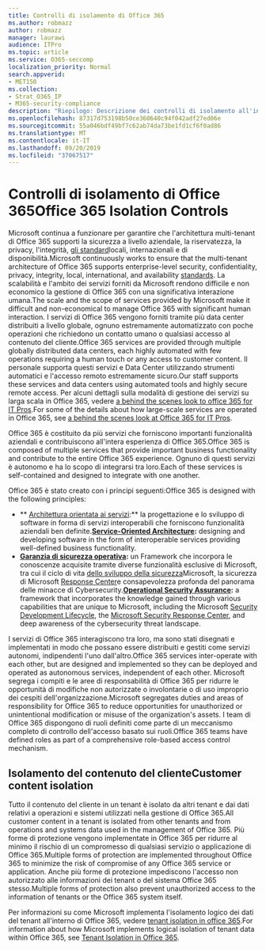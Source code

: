 ```yaml
---
title: Controlli di isolamento di Office 365
ms.author: robmazz
author: robmazz
manager: laurawi
audience: ITPro
ms.topic: article
ms.service: O365-seccomp
localization_priority: Normal
search.appverid:
- MET150
ms.collection:
- Strat_O365_IP
- M365-security-compliance
description: "Riepilogo: Descrizione dei controlli di isolamento all'interno di Office 365."
ms.openlocfilehash: 87317d753198b50ce360640c94f042adf27ed06e
ms.sourcegitcommit: 55a046bdf49bf7c62ab74da73be1fd1cf6f0ad86
ms.translationtype: MT
ms.contentlocale: it-IT
ms.lasthandoff: 09/20/2019
ms.locfileid: "37067517"
---
```

# <a name="office-365-isolation-controls"></a><span data-ttu-id="04fa8-103">Controlli di isolamento di Office 365</span><span class="sxs-lookup"><span data-stu-id="04fa8-103">Office 365 Isolation Controls</span></span> 

<span data-ttu-id="04fa8-104">Microsoft continua a funzionare per garantire che l'architettura multi-tenant di Office 365 supporti la sicurezza a livello aziendale, la riservatezza, la privacy, l'integrità, [gli standard](https://www.microsoft.com/TrustCenter/Compliance?service=Office#Icons)locali, internazionali e di disponibilità.</span><span class="sxs-lookup"><span data-stu-id="04fa8-104">Microsoft continuously works to ensure that the multi-tenant architecture of Office 365 supports enterprise-level security, confidentiality, privacy, integrity, local, international, and availability [standards](https://www.microsoft.com/TrustCenter/Compliance?service=Office#Icons).</span></span> <span data-ttu-id="04fa8-105">La scalabilità e l'ambito dei servizi forniti da Microsoft rendono difficile e non economico la gestione di Office 365 con una significativa interazione umana.</span><span class="sxs-lookup"><span data-stu-id="04fa8-105">The scale and the scope of services provided by Microsoft make it difficult and non-economical to manage Office 365 with significant human interaction.</span></span> <span data-ttu-id="04fa8-106">I servizi di Office 365 vengono forniti tramite più data center distribuiti a livello globale, ognuno estremamente automatizzato con poche operazioni che richiedono un contatto umano o qualsiasi accesso al contenuto del cliente.</span><span class="sxs-lookup"><span data-stu-id="04fa8-106">Office 365 services are provided through multiple globally distributed data centers, each highly automated with few operations requiring a human touch or any access to customer content.</span></span> <span data-ttu-id="04fa8-107">Il personale supporta questi servizi e Data Center utilizzando strumenti automatici e l'accesso remoto estremamente sicuro.</span><span class="sxs-lookup"><span data-stu-id="04fa8-107">Our staff supports these services and data centers using automated tools and highly secure remote access.</span></span> <span data-ttu-id="04fa8-108">Per alcuni dettagli sulla modalità di gestione dei servizi su larga scala in Office 365, vedere [a behind the scenes look to office 365 for IT Pros](https://channel9.msdn.com/Events/SharePoint-Conference/2014/SPC202).</span><span class="sxs-lookup"><span data-stu-id="04fa8-108">For some of the details about how large-scale services are operated in Office 365, see [a behind the scenes look at Office 365 for IT Pros](https://channel9.msdn.com/Events/SharePoint-Conference/2014/SPC202).</span></span>

<span data-ttu-id="04fa8-109">Office 365 è costituito da più servizi che forniscono importanti funzionalità aziendali e contribuiscono all'intera esperienza di Office 365.</span><span class="sxs-lookup"><span data-stu-id="04fa8-109">Office 365 is composed of multiple services that provide important business functionality and contribute to the entire Office 365 experience.</span></span> <span data-ttu-id="04fa8-110">Ognuno di questi servizi è autonomo e ha lo scopo di integrarsi tra loro.</span><span class="sxs-lookup"><span data-stu-id="04fa8-110">Each of these services is self-contained and designed to integrate with one another.</span></span>

<span data-ttu-id="04fa8-111">Office 365 è stato creato con i principi seguenti:</span><span class="sxs-lookup"><span data-stu-id="04fa8-111">Office 365 is designed with the following principles:</span></span>

 - <span data-ttu-id="04fa8-112">\*\* [Architettura orientata ai servizi](https://msdn.microsoft.com/library/aa480021.aspx):\*\* la progettazione e lo sviluppo di software in forma di servizi interoperabili che forniscono funzionalità aziendali ben definite.</span><span class="sxs-lookup"><span data-stu-id="04fa8-112">**[Service-Oriented Architecture](https://msdn.microsoft.com/library/aa480021.aspx):** designing and developing software in the form of interoperable services providing well-defined business functionality.</span></span>
 - <span data-ttu-id="04fa8-113">**[Garanzia di sicurezza operativa](http://www.microsoft.com/download/details.aspx?id=40872):** un Framework che incorpora le conoscenze acquisite tramite diverse funzionalità esclusive di Microsoft, tra cui il ciclo di vita [dello sviluppo della sicurezza](https://www.microsoft.com/sdl/default.aspx)Microsoft, la sicurezza di Microsoft [ Response Center](https://technet.microsoft.com/library/dn440717.aspx)e consapevolezza profonda del panorama delle minacce di Cybersecurity.</span><span class="sxs-lookup"><span data-stu-id="04fa8-113">**[Operational Security Assurance](http://www.microsoft.com/download/details.aspx?id=40872):** a framework that incorporates the knowledge gained through various capabilities that are unique to Microsoft, including the Microsoft [Security Development Lifecycle](https://www.microsoft.com/sdl/default.aspx), the [Microsoft Security Response Center](https://technet.microsoft.com/library/dn440717.aspx), and deep awareness of the cybersecurity threat landscape.</span></span>

<span data-ttu-id="04fa8-114">I servizi di Office 365 interagiscono tra loro, ma sono stati disegnati e implementati in modo che possano essere distribuiti e gestiti come servizi autonomi, indipendenti l'uno dall'altro.</span><span class="sxs-lookup"><span data-stu-id="04fa8-114">Office 365 services inter-operate with each other, but are designed and implemented so they can be deployed and operated as autonomous services, independent of each other.</span></span> <span data-ttu-id="04fa8-115">Microsoft segrega i compiti e le aree di responsabilità di Office 365 per ridurre le opportunità di modifiche non autorizzate o involontarie o di uso improprio dei cespiti dell'organizzazione.</span><span class="sxs-lookup"><span data-stu-id="04fa8-115">Microsoft segregates duties and areas of responsibility for Office 365 to reduce opportunities for unauthorized or unintentional modification or misuse of the organization's assets.</span></span> <span data-ttu-id="04fa8-116">I team di Office 365 dispongono di ruoli definiti come parte di un meccanismo completo di controllo dell'accesso basato sui ruoli.</span><span class="sxs-lookup"><span data-stu-id="04fa8-116">Office 365 teams have defined roles as part of a comprehensive role-based access control mechanism.</span></span>

## <a name="customer-content-isolation"></a><span data-ttu-id="04fa8-117">Isolamento del contenuto del cliente</span><span class="sxs-lookup"><span data-stu-id="04fa8-117">Customer content isolation</span></span>

<span data-ttu-id="04fa8-118">Tutto il contenuto del cliente in un tenant è isolato da altri tenant e dai dati relativi a operazioni e sistemi utilizzati nella gestione di Office 365.</span><span class="sxs-lookup"><span data-stu-id="04fa8-118">All customer content in a tenant is isolated from other tenants and from operations and systems data used in the management of Office 365.</span></span> <span data-ttu-id="04fa8-119">Più forme di protezione vengono implementate in Office 365 per ridurre al minimo il rischio di un compromesso di qualsiasi servizio o applicazione di Office 365.</span><span class="sxs-lookup"><span data-stu-id="04fa8-119">Multiple forms of protection are implemented throughout Office 365 to minimize the risk of compromise of any Office 365 service or application.</span></span> <span data-ttu-id="04fa8-120">Anche più forme di protezione impediscono l'accesso non autorizzato alle informazioni dei tenant o del sistema Office 365 stesso.</span><span class="sxs-lookup"><span data-stu-id="04fa8-120">Multiple forms of protection also prevent unauthorized access to the information of tenants or the Office 365 system itself.</span></span>

<span data-ttu-id="04fa8-121">Per informazioni su come Microsoft implementa l'isolamento logico dei dati del tenant all'interno di Office 365, vedere [tenant isolation in office 365](office-365-tenant-isolation-overview.md).</span><span class="sxs-lookup"><span data-stu-id="04fa8-121">For information about how Microsoft implements logical isolation of tenant data within Office 365, see [Tenant Isolation in Office 365](office-365-tenant-isolation-overview.md).</span></span>
